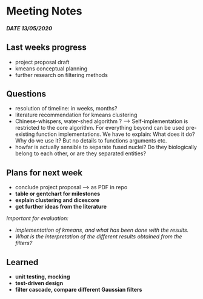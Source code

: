 
# Meeting Notes
##### DATE 13/05/2020

## Last weeks progress
- project proposal draft
- kmeans conceptual planning
- further research on filtering methods


## Questions
- resolution of timeline: in weeks, months?
- literature recommendation for kmeans clustering
- Chinese-whispers, water-shed algorithm ? 
--> Self-implementation is restricted to the core algorithm. For everything beyond can be used pre-existing function implementations. We have to explain: What does it do? Why do we use it? But no details to functions arguments etc. 
- howfar is actually sensible to separate fused nuclei? Do they biologically belong to each other, or are they separated entities? 


## Plans for next week
- conclude project proposal --> as PDF in repo
- **table or gentchart for milestones**
- **explain clustering and dicescore**
- **get further ideas from the literature**

*Important for evaluation:*  
- *implementation of kmeans, and what has been done with the results.* 
- *What is the interpretation of the different results obtained from the filters?*


## Learned
 - **unit testing, mocking**
 - **test-driven design**
 - **filter cascade, compare different Gaussian filters**
